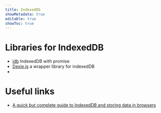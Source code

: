 ```yaml
---
title: IndexedDb
showMetadata: true
editable: true
showToc: true
---
```


# Libraries for IndexedDB

- [idb](https://github.com/jakearchibald/idb) IndexedDB with promise
- [Dexie.js](https://github.com/dfahlander/Dexie.js) a wrapper library for indexedDB
-

# Useful links

- [A quick but complete guide to IndexedDB and storing data in browsers](https://www.freecodecamp.org/news/a-quick-but-complete-guide-to-indexeddb-25f030425501/)
